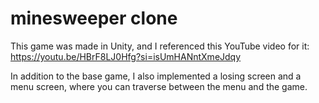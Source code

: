 # minesweeper clone
 
This game was made in Unity, and I referenced this YouTube video for it: https://youtu.be/HBrF8LJ0Hfg?si=isUmHANntXmeJdqy

In addition to the base game, I also implemented a losing screen and a menu screen, where you can traverse between the menu and the game.
